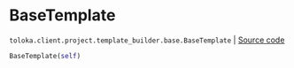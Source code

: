 # BaseTemplate
`toloka.client.project.template_builder.base.BaseTemplate` | [Source code](https://github.com/Toloka/toloka-kit/blob/v1.1.1/src/client/project/template_builder/base.py#L117)

```python
BaseTemplate(self)
```

